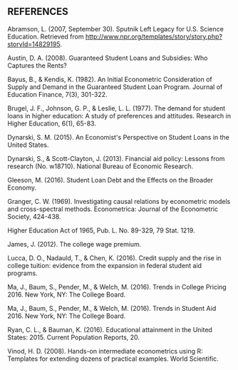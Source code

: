 ## REFERENCES

Abramson, L. (2007, September 30). Sputnik Left Legacy for U.S. Science Education. Retrieved from http://www.npr.org/templates/story/story.php?storyId=14829195.

Austin, D. A. (2008). Guaranteed Student Loans and Subsidies: Who Captures the Rents?

Bayus, B., & Kendis, K. (1982). An Initial Econometric Consideration of Supply and Demand in the Guaranteed Student Loan Program. Journal of Education Finance, 7(3), 301-322.

Brugel, J. F., Johnson, G. P., & Leslie, L. L. (1977). The demand for student loans in higher education: A study of preferences and attitudes. Research in Higher Education, 6(1), 65-83.

Dynarski, S. M. (2015). An Economist's Perspective on Student Loans in the United States.

Dynarski, S., & Scott-Clayton, J. (2013). Financial aid policy: Lessons from research (No. w18710). National Bureau of Economic Research.

Gleeson, M. (2016). Student Loan Debt and the Effects on the Broader Economy.

Granger, C. W. (1969). Investigating causal relations by econometric models and cross-spectral methods. Econometrica: Journal of the Econometric Society, 424-438.

Higher Education Act of 1965, Pub. L. No. 89-329, 79 Stat. 1219.

James, J. (2012). The college wage premium.

Lucca, D. O., Nadauld, T., & Chen, K. (2016). Credit supply and the rise in college tuition: evidence from the expansion in federal student aid programs.

Ma, J., Baum, S., Pender, M., & Welch, M. (2016). Trends in College Pricing 2016. New York, NY: The College Board.

Ma, J., Baum, S., Pender, M., & Welch, M. (2016). Trends in Student Aid 2016. New York, NY: The College Board.

Ryan, C. L., & Bauman, K. (2016). Educational attainment in the United States: 2015. Current Population Reports, 20.

Vinod, H. D. (2008). Hands-on intermediate econometrics using R: Templates for extending dozens of practical examples. World Scientific.

